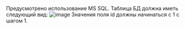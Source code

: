 Предусмотрено использование MS SQL.
Таблица БД должна иметь следующий вид:
![image](https://github.com/user-attachments/assets/f58390bb-cab8-44b7-ab24-6006b945f4eb)
Значения поля id должны начинаться с 1 с шагом 1.
